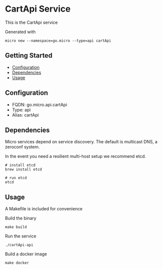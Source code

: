 # CartApi Service

This is the CartApi service

Generated with

```
micro new --namespace=go.micro --type=api cartApi
```

## Getting Started

- [Configuration](#configuration)
- [Dependencies](#dependencies)
- [Usage](#usage)

## Configuration

- FQDN: go.micro.api.cartApi
- Type: api
- Alias: cartApi

## Dependencies

Micro services depend on service discovery. The default is multicast DNS, a zeroconf system.

In the event you need a resilient multi-host setup we recommend etcd.

```
# install etcd
brew install etcd

# run etcd
etcd
```

## Usage

A Makefile is included for convenience

Build the binary

```
make build
```

Run the service
```
./cartApi-api
```

Build a docker image
```
make docker
```